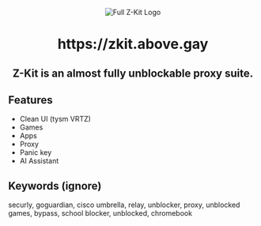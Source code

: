 <p align="center">
  <img src="https://github.com/user-attachments/assets/40df0ec0-7dc4-43f3-99cb-b87a2b7b163b" alt="Full Z-Kit Logo">
<p align="center">
<h1 align="center">https://zkit.above.gay</h1>

<h2 align="center"> Z-Kit is an almost fully unblockable proxy suite.</h2>

## Features

-   Clean UI (tysm VRTZ)
-   Games
-   Apps
-   Proxy
-   Panic key
-   AI Assistant

## Keywords (ignore)
securly, goguardian, cisco umbrella, relay, unblocker, proxy, unblocked games, bypass, school blocker, unblocked, chromebook
